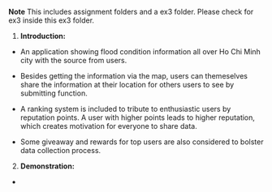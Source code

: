 **Note**
This includes assignment folders and a ex3 folder. Please check for ex3 inside this ex3 folder.
1.  **Introduction:**

-   An application showing flood condition information all over Ho Chi
Minh city with the source from users.

-   Besides getting the information via the map, users can themeselves
share the information at their location for others users to see by
submitting function.

-   A ranking system is included to tribute to enthusiastic users by
reputation points. A user with higher points leads to higher
reputation, which creates motivation for everyone to share data.

-   Some giveaway and rewards for top users are also considered to
bolster data collection process.

2.  **Demonstration:**

-

